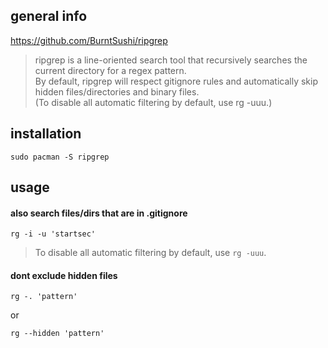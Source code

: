 ## general info

https://github.com/BurntSushi/ripgrep

> ripgrep is a line-oriented search tool that recursively searches the current directory for a regex pattern.\
By default, ripgrep will respect gitignore rules and automatically skip hidden files/directories and binary files.\
(To disable all automatic filtering by default, use rg -uuu.)

## installation

```
sudo pacman -S ripgrep
```

## usage

#### also search files/dirs that are in .gitignore

```
rg -i -u 'startsec'
```

> To disable all automatic filtering by default, use `rg -uuu`.

#### dont exclude hidden files

```
rg -. 'pattern'
```
or
```
rg --hidden 'pattern'
```
